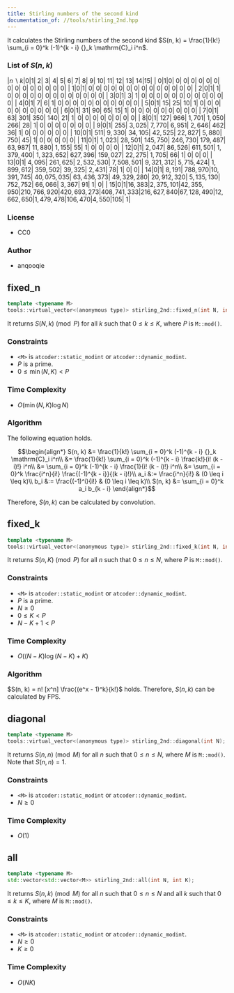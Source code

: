 ```yaml
---
title: Stirling numbers of the second kind
documentation_of: //tools/stirling_2nd.hpp
---
```


It calculates the Stirling numbers of the second kind $S(n, k) = \frac{1}{k!} \sum_{i = 0}^k (-1)^{k - i} {}_k \mathrm{C}_i i^n$.

### List of $S(n, k)$

|$n \backslash k$|$0$|$1$|       $2$|            $3$|             $4$|              $5$|              $6$|              $7$|              $8$|             $9$|            $10$|           $11$|       $12$|     $13$| $14$|$15$|
|             $0$|$1$|$0$|       $0$|            $0$|             $0$|              $0$|              $0$|              $0$|              $0$|             $0$|             $0$|            $0$|        $0$|      $0$|  $0$| $0$|
|             $1$|$0$|$1$|       $0$|            $0$|             $0$|              $0$|              $0$|              $0$|              $0$|             $0$|             $0$|            $0$|        $0$|      $0$|  $0$| $0$|
|             $2$|$0$|$1$|       $1$|            $0$|             $0$|              $0$|              $0$|              $0$|              $0$|             $0$|             $0$|            $0$|        $0$|      $0$|  $0$| $0$|
|             $3$|$0$|$1$|       $3$|            $1$|             $0$|              $0$|              $0$|              $0$|              $0$|             $0$|             $0$|            $0$|        $0$|      $0$|  $0$| $0$|
|             $4$|$0$|$1$|       $7$|            $6$|             $1$|              $0$|              $0$|              $0$|              $0$|             $0$|             $0$|            $0$|        $0$|      $0$|  $0$| $0$|
|             $5$|$0$|$1$|      $15$|           $25$|            $10$|              $1$|              $0$|              $0$|              $0$|             $0$|             $0$|            $0$|        $0$|      $0$|  $0$| $0$|
|             $6$|$0$|$1$|      $31$|           $90$|            $65$|             $15$|              $1$|              $0$|              $0$|             $0$|             $0$|            $0$|        $0$|      $0$|  $0$| $0$|
|             $7$|$0$|$1$|      $63$|          $301$|           $350$|            $140$|             $21$|              $1$|              $0$|             $0$|             $0$|            $0$|        $0$|      $0$|  $0$| $0$|
|             $8$|$0$|$1$|     $127$|          $966$|       $1{,}701$|        $1{,}050$|            $266$|             $28$|              $1$|             $0$|             $0$|            $0$|        $0$|      $0$|  $0$| $0$|
|             $9$|$0$|$1$|     $255$|      $3{,}025$|       $7{,}770$|        $6{,}951$|        $2{,}646$|            $462$|             $36$|             $1$|             $0$|            $0$|        $0$|      $0$|  $0$| $0$|
|            $10$|$0$|$1$|     $511$|      $9{,}330$|      $34{,}105$|       $42{,}525$|       $22{,}827$|        $5{,}880$|            $750$|            $45$|             $1$|            $0$|        $0$|      $0$|  $0$| $0$|
|            $11$|$0$|$1$| $1{,}023$|     $28{,}501$|     $145{,}750$|      $246{,}730$|      $179{,}487$|       $63{,}987$|       $11{,}880$|       $1{,}155$|            $55$|            $1$|        $0$|      $0$|  $0$| $0$|
|            $12$|$0$|$1$| $2{,}047$|     $86{,}526$|     $611{,}501$|  $1{,}379{,}400$|  $1{,}323{,}652$|      $627{,}396$|      $159{,}027$|      $22{,}275$|       $1{,}705$|           $66$|        $1$|      $0$|  $0$| $0$|
|            $13$|$0$|$1$| $4{,}095$|    $261{,}625$| $2{,}532{,}530$|  $7{,}508{,}501$|  $9{,}321{,}312$|  $5{,}715{,}424$|  $1{,}899{,}612$|     $359{,}502$|      $39{,}325$|      $2{,}431$|       $78$|      $1$|  $0$| $0$|
|            $14$|$0$|$1$| $8{,}191$|    $788{,}970$|$10{,}391{,}745$| $40{,}075{,}035$| $63{,}436{,}373$| $49{,}329{,}280$| $20{,}912{,}320$| $5{,}135{,}130$|     $752{,}752$|     $66{,}066$|  $3{,}367$|     $91$|  $1$| $0$|
|            $15$|$0$|$1$|$16{,}383$|$2{,}375{,}101$|$42{,}355{,}950$|$210{,}766{,}920$|$420{,}693{,}273$|$408{,}741{,}333$|$216{,}627{,}840$|$67{,}128{,}490$|$12{,}662{,}650$|$1{,}479{,}478$|$106{,}470$|$4{,}550$|$105$| $1$|

### License
- CC0

### Author
- anqooqie

## fixed_n
```cpp
template <typename M>
tools::virtual_vector<(anonymous type)> stirling_2nd::fixed_n(int N, int K);
```

It returns $S(N, k) \pmod{P}$ for all $k$ such that $0 \leq k \leq K$, where $P$ is `M::mod()`.

### Constraints
- `<M>` is `atcoder::static_modint` or `atcoder::dynamic_modint`.
- $P$ is a prime.
- $0 \leq \min(N, K) < P$

### Time Complexity
- $O(\min(N, K) \log N)$

### Algorithm
The following equation holds.

$$\begin{align*}
S(n, k) &= \frac{1}{k!} \sum_{i = 0}^k (-1)^{k - i} {}_k \mathrm{C}_i i^n\\
&= \frac{1}{k!} \sum_{i = 0}^k (-1)^{k - i} \frac{k!}{i! (k - i)!} i^n\\
&= \sum_{i = 0}^k (-1)^{k - i} \frac{1}{i! (k - i)!} i^n\\
&= \sum_{i = 0}^k \frac{i^n}{i!} \frac{(-1)^{k - i}}{(k - i)!}\\
a_i &:= \frac{i^n}{i!} & (0 \leq i \leq k)\\
b_i &:= \frac{(-1)^i}{i!} & (0 \leq i \leq k)\\
S(n, k) &= \sum_{i = 0}^k a_i b_{k - i}
\end{align*}$$

Therefore, $S(n, k)$ can be calculated by convolution.

## fixed_k
```cpp
template <typename M>
tools::virtual_vector<(anonymous type)> stirling_2nd::fixed_k(int N, int K);
```

It returns $S(n, K) \pmod{P}$ for all $n$ such that $0 \leq n \leq N$, where $P$ is `M::mod()`.

### Constraints
- `<M>` is `atcoder::static_modint` or `atcoder::dynamic_modint`.
- $P$ is a prime.
- $N \geq 0$
- $0 \leq K < P$
- $N - K + 1 < P$

### Time Complexity
- $O((N - K) \log (N - K) + K)$

### Algorithm
$S(n, k) = n! [x^n] \frac{(e^x - 1)^k}{k!}$ holds.
Therefore, $S(n, k)$ can be calculated by FPS.

## diagonal
```cpp
template <typename M>
tools::virtual_vector<(anonymous type)> stirling_2nd::diagonal(int N);
```

It returns $S(n, n) \pmod{M}$ for all $n$ such that $0 \leq n \leq N$, where $M$ is `M::mod()`.
Note that $S(n, n) = 1$.

### Constraints
- `<M>` is `atcoder::static_modint` or `atcoder::dynamic_modint`.
- $N \geq 0$

### Time Complexity
- $O(1)$

## all
```cpp
template <typename M>
std::vector<std::vector<M>> stirling_2nd::all(int N, int K);
```

It returns $S(n, k) \pmod{M}$ for all $n$ such that $0 \leq n \leq N$ and all $k$ such that $0 \leq k \leq K$, where $M$ is `M::mod()`.

### Constraints
- `<M>` is `atcoder::static_modint` or `atcoder::dynamic_modint`.
- $N \geq 0$
- $K \geq 0$

### Time Complexity
- $O(NK)$
